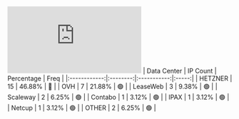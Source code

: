 ![Diagramm](https://github.com/obajay/StateSync-snapshots/blob/main/Projects/AndromedaProtocol/1/README.md)
| Data Center | IP Count | Percentage | Freq |
|:------------:|:--------:|:-----------:|:-----:|
| HETZNER | 15 | 46.88% | 🔴 |
| OVH | 7 | 21.88% | 🟢 |
| LeaseWeb | 3 | 9.38% | 🟢 |
| Scaleway | 2 | 6.25% | 🟢 |
| Contabo | 1 | 3.12% | 🟢 |
| IPAX | 1 | 3.12% | 🟢 |
| Netcup | 1 | 3.12% | 🟢 |
| OTHER | 2 | 6.25% | 🟢 |